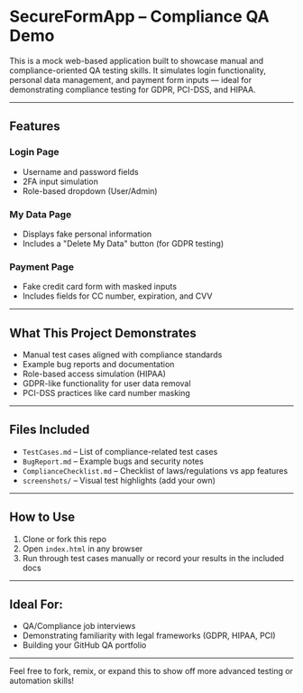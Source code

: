 # SecureFormApp – Compliance QA Demo

This is a mock web-based application built to showcase manual and compliance-oriented QA testing skills. It simulates login functionality, personal data management, and payment form inputs — ideal for demonstrating compliance testing for GDPR, PCI-DSS, and HIPAA.

---

##  Features

###  Login Page
- Username and password fields
- 2FA input simulation
- Role-based dropdown (User/Admin)

###  My Data Page
- Displays fake personal information
- Includes a "Delete My Data" button (for GDPR testing)

### Payment Page
- Fake credit card form with masked inputs
- Includes fields for CC number, expiration, and CVV

---

##  What This Project Demonstrates
- Manual test cases aligned with compliance standards
- Example bug reports and documentation
- Role-based access simulation (HIPAA)
- GDPR-like functionality for user data removal
- PCI-DSS practices like card number masking

---

##  Files Included
- `TestCases.md` – List of compliance-related test cases
- `BugReport.md` – Example bugs and security notes
- `ComplianceChecklist.md` – Checklist of laws/regulations vs app features
- `screenshots/` – Visual test highlights (add your own)

---

## How to Use
1. Clone or fork this repo
2. Open `index.html` in any browser
3. Run through test cases manually or record your results in the included docs

---

## Ideal For:
- QA/Compliance job interviews
- Demonstrating familiarity with legal frameworks (GDPR, HIPAA, PCI)
- Building your GitHub QA portfolio

---

Feel free to fork, remix, or expand this to show off more advanced testing or automation skills!
